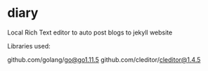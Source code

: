 # diary

Local Rich Text editor to auto post blogs to jekyll website

Libraries used:

github.com/golang/go@go1.11.5
github.com/cleditor/cleditor@1.4.5
